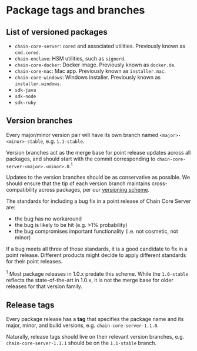 # Package tags and branches

## List of versioned packages

- `chain-core-server`: `cored` and associated utilities. Previously known as `cmd.cored`.
- `chain-enclave`: HSM utilities, such as `signerd`.
- `chain-core-docker`: Docker image. Previously known as `docker.de`.
- `chain-core-mac`: Mac app. Previously known as `installer.mac`.
- `chain-core-windows`: Windows installer. Previously known as `installer.windows`.
- `sdk-java`
- `sdk-node`
- `sdk-ruby`

## Version branches

Every major/minor version pair will have its own branch named `<major>-<minor>-stable`, e.g. `1.1-stable`.

Version branches act as the merge base for point release updates across all packages, and should start with the commit corresponding to `chain-core-server-<major>.<minor>.0`.<sup>1</sup>

Updates to the version branches should be as conservative as possible. We should ensure that the tip of each version branch maintains cross-compatibility across packages, per our [versioning scheme](../core/reference/versioning.md).

The standards for including a bug fix in a point release of Chain Core Server are:

- the bug has no workaround
- the bug is likely to be hit (e.g. >1% probability)
- the bug compromises important functionality (i.e. not cosmetic, not minor)

If a bug meets all three of those standards, it is a good candidate to fix in a point release. Different products might decide to apply different standards for their point releases.

<sup>1</sup> Most package releases in 1.0.x predate this scheme. While the `1.0-stable` reflects the state-of-the-art in 1.0.x, it is not the merge base for older releases for that version family.

## Release tags

Every package release has a **tag** that specifies the package name and its major, minor, and build versions, e.g. `chain-core-server-1.1.0`.

Naturally, release tags should live on their relevant version branches, e.g. `chain-core-server-1.1.1` should be on the `1.1-stable` branch.
